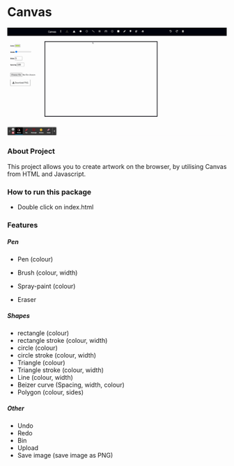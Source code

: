 # Canvas

![GitHub Logo](assets/css/canvas-screenshot.gif)

### About Project

This project allows you to create artwork on the browser, by utilising Canvas from HTML and Javascript.

### How to run this package

- Double click on index.html

### Features

##### Pen

- Pen (colour)

- Brush (colour, width)

- Spray-paint (colour)

- Eraser

##### Shapes

- rectangle (colour)
- rectangle stroke (colour, width)
- circle (colour)
- circle stroke (colour, width)
- Triangle (colour)
- Triangle stroke (colour, width)
- Line (colour, width)
- Beizer curve (Spacing, width, colour)
- Polygon (colour, sides)

##### Other

- Undo
- Redo
- Bin
- Upload
- Save image (save image as PNG)
